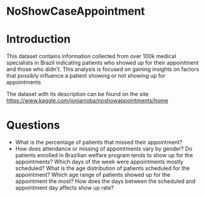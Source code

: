 # NoShowCaseAppointment

# Introduction
This dataset contains information collected from over 100k medical specialists in Brazil indicating patients who showed up for their appointment and those who didn't. This analysis is focused on gaining insights on factors that possibly influence a patient showing or not showing up for appointments

The dataset with its description can be found on the site https://www.kaggle.com/joniarroba/noshowappointments/home


# Questions
- What is the percentage of patients that missed their appointment?
- How does attendance or missing of appointments vary by gender?
Do patients enrolled in Brazilian welfare program tends to show up for the appointments?
Which days of the week were appointments mostly scheduled?
What is the age distribution of patients scheduled for the appointment?
Which age range of patients showed up for the appointment the most?
How does the days between the scheduled and appointment day affects show up rate?


